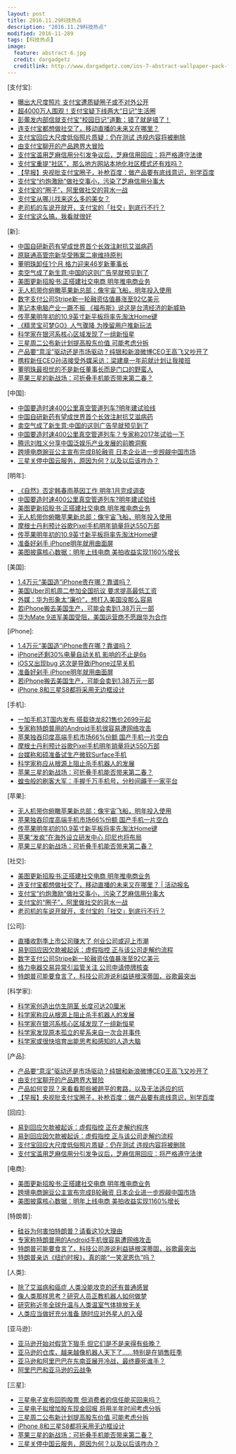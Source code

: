 ```yaml
---
layout: post
title: 2016.11.29科技热点
description: "2016.11.29科技热点"
modified: 2016-11-289
tags: [科技热点]
image:
  feature: abstract-6.jpg
  credit: dargadgetz
  creditlink: http://www.dargadgetz.com/ios-7-abstract-wallpaper-pack-for-iphone-5-and-ipod-touch-retina/
---
```



[支付宝]:

- [曝出大尺度照片 支付宝遭质疑圈子或不对外公开](http://tech.163.com/16/1129/13/C71T273P00097U7R.html)
- [超4000万人围观！支付宝疑下线两大“日记”生活圈](http://tech.qq.com/a/20161129/032638.htm)
- [彭蕾发内部信就支付宝“校园日记”道歉：错了就是错了！](http://tech.qq.com/a/20161129/035210.htm)
- [连支付宝都想做社交了，移动直播的未来又在哪里？](http://tech.qq.com/a/20161129/017130.htm)
- [支付宝回应大尺度低俗照片质疑：仍在测试 违规内容将被删除](http://tech.qq.com/a/20161128/024528.htm)
- [由支付宝聊开的产品跨界大冒险](https://www.huxiu.com/article/172612.html)
- [支付宝滥用芝麻信用分引发争议后，芝麻信用回应：将严格遵守法律](https://www.huxiu.com/article/172595.html)
- [支付宝重提“社区”，那么地方网站本地化社区模式还有戏吗？](https://www.huxiu.com/article/172522.html)
- [【早报】央视批支付宝圈子，补枪百度：做产品要有底线意识，别学百度](https://www.huxiu.com/article/172532.html)
- [支付宝“约炮激励”做社交事小，污染了芝麻信用分事大](https://www.huxiu.com/article/172481.html)
- [支付宝的“圈子”，阿里做社交的背水一战](https://www.huxiu.com/article/172380/1.html)
- [支付宝从哪儿找来这么多的美女？](https://www.huxiu.com/article/172377/1.html)
- [老司机的车说开就开，支付宝的「社交」到底行不行？](https://www.huxiu.com/article/172347/1.html)
- [支付宝这么搞，我看就很好](https://www.huxiu.com/article/172412/1.html)

[新]:

- [中国自研新药有望成世界首个长效注射抗艾滋病药](http://tech.163.com/16/1129/13/C71UJSBJ00097U81.html)
- [原联通高管宗新华受贿案二审维持原判](http://tech.163.com/16/1129/13/C71U0SFN00097U7S.html)
- [董明珠卸任1个月 格力迎来46岁新董事长](http://tech.163.com/16/1129/01/C70IQSB600097U7R.html)
- [卖空气成了新生意:中国的这则广告早就预见到了](http://tech.163.com/16/1129/10/C71HMJKU00097U81.html)
- [美图更新招股书:正搭建社交电商 明年推电商业务](http://tech.163.com/16/1129/10/C71J9RHK00097U7R.html)
- [无人机带你俯瞰苹果新总部：像宇宙飞船，明年投入使用](http://tech.qq.com/a/20161129/027050.htm)
- [数字支付公司Stripe新一轮融资估值暴涨至92亿美元](http://tech.qq.com/a/20161129/028157.htm)
- [笔记本电脑产业一蹶不振 《福布斯》说这是台湾经济的新威胁](http://tech.qq.com/a/20161129/003999.htm)
- [传苹果明年初的10.9英寸新平板将率先淘汰Home键](http://tech.qq.com/a/20161129/004449.htm)
- [《精灵宝可梦GO》人气骤降 为挽留用户推新玩法](http://tech.qq.com/a/20161129/014816.htm)
- [科学家在银河系核心区域发现了一组新恒星](http://tech.qq.com/a/20161129/004785.htm)
- [三星周二公布新计划提高股东价值 可能考虑分拆](http://tech.qq.com/a/20161128/039760.htm)
- [产品要“意淫”驱动还是市场驱动？纯银和新浪微博CEO王高飞又吵开了](https://www.huxiu.com/article/172623.html)
- [携程新任CEO孙洁接受外媒采访：梁建章一年前就计划让我接班](https://www.huxiu.com/article/172596.html)
- [董明珠最担忧的不是新任董事长而是门口的野蛮人](https://www.huxiu.com/article/172514.html)
- [苹果三星的新战场：可折叠手机能否带来第二春？](https://www.huxiu.com/article/172492.html)

[中国]:

- [中国要造时速400公里真空管道列车?明年建试验线](http://tech.163.com/16/1129/00/C70I5NT300097U81.html)
- [中国自研新药有望成世界首个长效注射抗艾滋病药](http://tech.163.com/16/1129/13/C71UJSBJ00097U81.html)
- [卖空气成了新生意:中国的这则广告早就预见到了](http://tech.163.com/16/1129/10/C71HMJKU00097U81.html)
- [中国要造时速400公里真空管道列车？专家称2017年试验一下](http://tech.qq.com/a/20161129/007194.htm)
- [腾讯刘胜义分享中国泛娱乐产业发展的前瞻洞察](http://tech.qq.com/a/20161129/024010.htm)
- [跨境电商豌豆公主宣布完成B轮融资 日本企业进一步觊觎中国市场](http://tech.qq.com/a/20161129/011723.htm)
- [三星关停中国云服务，原因为何？以及以后该咋办？](https://www.huxiu.com/article/172509.html)

[明年]:

- [《自然》否定韩春雨基因工作 明年1月完成调查](http://tech.163.com/16/1129/08/C71CM5OG00097U81.html)
- [中国要造时速400公里真空管道列车?明年建试验线](http://tech.163.com/16/1129/00/C70I5NT300097U81.html)
- [美图更新招股书:正搭建社交电商 明年推电商业务](http://tech.163.com/16/1129/10/C71J9RHK00097U7R.html)
- [无人机带你俯瞰苹果新总部：像宇宙飞船，明年投入使用](http://tech.qq.com/a/20161129/027050.htm)
- [摩根士丹利预计谷歌Pixel手机明年销量将达550万部](http://tech.qq.com/a/20161129/003449.htm)
- [传苹果明年初的10.9英寸新平板将率先淘汰Home键](http://tech.qq.com/a/20161129/004449.htm)
- [准备好剁手 iPhone明年就用曲面屏](http://tech.qq.com/a/20161128/036901.htm)
- [美图披露核心数据：明年上线电商 美拍收益实现1160%增长](http://tech.qq.com/a/20161128/039548.htm)

[美国]:

- [1.4万元“美国造”iPhone贵在哪？靠谱吗？](http://tech.163.com/16/1129/05/C711B0A600097U7R.html)
- [美国Uber司机周二参加全国抗议 要求提高最低工资](http://tech.qq.com/a/20161129/016137.htm)
- [外媒：华为形象太“廉价”，想打入美国没那么容易](http://tech.qq.com/a/20161128/034331.htm)
- [若iPhone搬去美国生产，可能会卖到1.38万元一部](http://tech.qq.com/a/20161128/007248.htm)
- [华为Mate 9进军美国受阻，美国运营商不愿跟华为合作](https://www.huxiu.com/article/172464.html)


[iPhone]:

- [1.4万元“美国造”iPhone贵在哪？靠谱吗？](http://tech.163.com/16/1129/05/C711B0A600097U7R.html)
- [iPhone还剩30%电量自动关机 影响的不止是6s](http://tech.qq.com/a/20161129/026375.htm)
- [iOS又出现bug 这次是导致iPhone过早关机](http://tech.qq.com/a/20161129/003566.htm)
- [准备好剁手 iPhone明年就用曲面屏](http://tech.qq.com/a/20161128/036901.htm)
- [若iPhone搬去美国生产，可能会卖到1.38万元一部](http://tech.qq.com/a/20161128/007248.htm)
- [iPhone 8和三星S8都将采用无边框设计](http://tech.qq.com/a/20161128/012880.htm)

[手机]:

- [一加手机3T国内发布 搭载骁龙821售价2699元起](http://tech.163.com/16/1129/16/C728HDHD00097U7S.html)
- [专家称特朗普用的Android手机很容易遭网络攻击](http://tech.163.com/16/1129/00/C70I10TI00097U7R.html)
- [苹果独吞印度高端手机市场66%份额 国产手机一片空白](http://tech.qq.com/a/20161129/007598.htm)
- [摩根士丹利预计谷歌Pixel手机明年销量将达550万部](http://tech.qq.com/a/20161129/003449.htm)
- [台媒称和硕准备试生产微软Surface手机](http://tech.qq.com/a/20161129/003744.htm)
- [科学家称应从根源上阻止杀手机器人的发展](http://tech.qq.com/a/20161129/004386.htm)
- [苹果三星的新战场：可折叠手机能否带来第二春？](https://www.huxiu.com/article/172492.html)
- [蝗虫般的刷客大军：手握千万手机号，分秒间薅干一家平台](https://www.huxiu.com/article/172103/1.html)

[苹果]:

- [无人机带你俯瞰苹果新总部：像宇宙飞船，明年投入使用](http://tech.qq.com/a/20161129/027050.htm)
- [苹果独吞印度高端手机市场66%份额 国产手机一片空白](http://tech.qq.com/a/20161129/007598.htm)
- [传苹果明年初的10.9英寸新平板将率先淘汰Home键](http://tech.qq.com/a/20161129/004449.htm)
- [苹果“发疯”在海外设立研发中心 印尼也将布局](http://tech.qq.com/a/20161129/004258.htm)
- [苹果三星的新战场：可折叠手机能否带来第二春？](https://www.huxiu.com/article/172492.html)

[社交]:

- [美图更新招股书:正搭建社交电商 明年推电商业务](http://tech.163.com/16/1129/10/C71J9RHK00097U7R.html)
- [连支付宝都想做社交了，移动直播的未来又在哪里？ | 活动报名](http://tech.qq.com/a/20161129/017130.htm)
- [支付宝“约炮激励”做社交事小，污染了芝麻信用分事大](https://www.huxiu.com/article/172481.html)
- [支付宝的“圈子”，阿里做社交的背水一战](https://www.huxiu.com/article/172380/1.html)
- [老司机的车说开就开，支付宝的「社交」到底行不行？](https://www.huxiu.com/article/172347/1.html)

[公司]:

- [直播收割季上市公司赚大了 创业公司或迎上市潮](http://dy.163.com/v2/article/detail/C70HSSG605119NA8.html)
- [易到回应因欠款被起诉：虚假指控 正与该公司走解约流程](http://tech.qq.com/a/20161129/028725.htm)
- [数字支付公司Stripe新一轮融资估值暴涨至92亿美元](http://tech.qq.com/a/20161129/028157.htm)
- [格力电器交易异常引监管关注 公司申请停牌核查](http://tech.qq.com/a/20161129/014236.htm)
- [特朗普可能要食言了，科技公司游说利益链根深蒂固，谷歌最突出](https://www.huxiu.com/article/172544.html)

[科学家]:

- [科学家创造出仿生阴茎 长度可达20厘米](http://dy.163.com/v2/article/detail/C71FRKDJ0511ARJF.html)
- [科学家称应从根源上阻止杀手机器人的发展](http://tech.qq.com/a/20161129/004386.htm)
- [科学家在银河系核心区域发现了一组新恒星](http://tech.qq.com/a/20161129/004785.htm)
- [科学家发现原本孤立的星系来自一次合并事件](http://tech.qq.com/a/20161129/004545.htm)
- [科学家或很快培育出能思考和感知的人造大脑](http://tech.qq.com/a/20161129/004047.htm)

[产品]:

- [产品要“意淫”驱动还是市场驱动？纯银和新浪微博CEO王高飞又吵开了](https://www.huxiu.com/article/172623.html)
- [由支付宝聊开的产品跨界大冒险](https://www.huxiu.com/article/172612.html)
- [产品如何变现？来看看那些被趟平的套路，以及无法适应的坑](https://www.huxiu.com/article/172559.html)
- [【早报】央视批支付宝圈子，补枪百度：做产品要有底线意识，别学百度](https://www.huxiu.com/article/172532.html)

[回应]:

- [易到回应欠款被起诉：虚假指控 正在走解约程序](http://tech.163.com/16/1129/13/C71UF5T600097U7R.html)
- [易到回应因欠款被起诉：虚假指控 正与该公司走解约流程](http://tech.qq.com/a/20161129/028725.htm)
- [支付宝回应大尺度低俗照片质疑：仍在测试 违规内容将被删除](http://tech.qq.com/a/20161128/024528.htm)
- [支付宝滥用芝麻信用分引发争议后，芝麻信用回应：将严格遵守法律](https://www.huxiu.com/article/172595.html)

[电商]:

- [美图更新招股书:正搭建社交电商 明年推电商业务](http://tech.163.com/16/1129/10/C71J9RHK00097U7R.html)
- [跨境电商豌豆公主宣布完成B轮融资 日本企业进一步觊觎中国市场](http://tech.qq.com/a/20161129/011723.htm)
- [美图披露核心数据：明年上线电商 美拍收益实现1160%增长](http://tech.qq.com/a/20161128/039548.htm)

[特朗普]:

- [硅谷为何害怕特朗普？请看这10大理由](http://tech.163.com/photoview/0AI20009/13622.html)
- [专家称特朗普用的Android手机很容易遭网络攻击](http://tech.163.com/16/1129/00/C70I10TI00097U7R.html)
- [特朗普可能要食言了，科技公司游说利益链根深蒂固，谷歌最突出](https://www.huxiu.com/article/172544.html)
- [特朗普亲访《纽约时报》，真的能“一笑泯恩仇”吗？](https://www.huxiu.com/article/172537.html)

[人类]:

- [除了艾滋病和癌症 人类没能攻克的还有普通感冒](http://tech.163.com/16/1129/10/C71HKRAD00097U81.html)
- [像人类那样思考？研究人员正教机器人如何做梦](http://tech.qq.com/a/20161129/008809.htm)
- [研究称近年全球升温与人类温室气体排放无关](http://tech.qq.com/a/20161129/005633.htm)
- [人类应当做好充分准备 随时应对外星人的入侵](http://tech.qq.com/a/20161129/005150.htm)

[亚马逊]:

- [亚马逊开始对假货下狠手 但它们是不是来得有些晚？](http://tech.qq.com/a/20161129/008917.htm)
- [亚马逊的仓库，越来越像机器人天下了……特别是在销售旺季](https://www.huxiu.com/article/172594.html)
- [亚马逊和阿里巴巴在东南亚展开冷战，最终鹿死谁手？](https://www.huxiu.com/article/172474/1.html)
- [阿里巴巴和亚马逊的云战争](https://www.huxiu.com/article/172416/1.html)

[三星]:

- [三星电子宣布回购股票 但消费者的信任能买回来吗？](http://tech.qq.com/a/20161129/028345.htm)
- [三星电子拟增加股东现金回报 将用半年时间考虑分拆](http://tech.qq.com/a/20161129/014253.htm)
- [三星周二公布新计划提高股东价值 可能考虑分拆](http://tech.qq.com/a/20161128/039760.htm)
- [iPhone 8和三星S8都将采用无边框设计](http://tech.qq.com/a/20161128/012880.htm)
- [苹果三星的新战场：可折叠手机能否带来第二春？](https://www.huxiu.com/article/172492.html)
- [三星关停中国云服务，原因为何？以及以后该咋办？](https://www.huxiu.com/article/172509.html)
